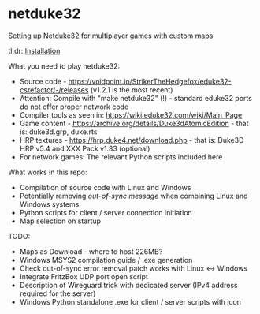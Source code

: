 # netduke32
Setting up Netduke32 for multiplayer games with custom maps

tl;dr: [Installation](INSTALLATION.md)

What you need to play netduke32:

* Source code - https://voidpoint.io/StrikerTheHedgefox/eduke32-csrefactor/-/releases (v1.2.1 is the most recent)
* Attention: Compile with "make netduke32" (!) - standard eduke32 ports do not offer proper network code
* Compiler tools as seen in: https://wiki.eduke32.com/wiki/Main_Page
* Game content - https://archive.org/details/Duke3dAtomicEdition - that is: duke3d.grp, duke.rts
* HRP textures - https://hrp.duke4.net/download.php - that is: Duke3D HRP v5.4 and XXX Pack v1.33 (optional)
* For network games: The relevant Python scripts included here

What works in this repo: 

* Compilation of source code with Linux and Windows
* Potentially removing *out-of-sync message* when combining Linux and Windows systems
* Python scripts for client / server connection initiation
* Map selection on startup
  
TODO: 

* Maps as Download - where to host 226MB?
* Windows MSYS2 compilation guide / .exe generation
* Check out-of-sync error removal patch works with Linux <-> Windows
* Integrate FritzBox UDP port open script
* Description of Wireguard trick with dedicated server (IPv4 address required for the server)
* Windows Python standalone .exe for client / server scripts with icon
